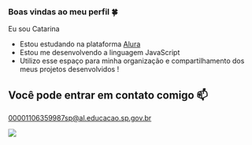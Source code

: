 ### Boas vindas ao meu perfil 🍀

Eu sou Catarina 

- Estou estudando na plataforma [Alura]( https://cursos.alura.com.br)
- Estou me desenvolvendo a linguagem JavaScript
- Utilizo esse espaço para minha organização e compartilhamento dos meus projetos desenvolvidos !




## Você pode entrar em contato comigo 📫

00001106359987sp@al.educacao.sp.gov.br

![](https://tenor.com/pt-BR/view/duh-ashley-olsen-mary-kate-full-house-young-gif-4463391)
